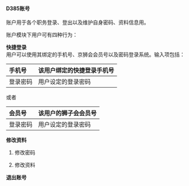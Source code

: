 #### D385账号

账户用于各个职务登录、登出以及维护自身密码、资料信息用。

账户模块下用户可有四种行为：

**快捷登录**  
用户可以使用其绑定的手机号、京狮会会员号以及密码登录系统。输入项包括：

| 手机号 | 该用户绑定的快捷登录手机号 |
| :--- | :--- |
| 登录密码 | 用户设定的登录密码 |

或者

| 会员号 | 该用户的狮子会会员号 |
| :--- | :--- |
| 登录密码 | 用户设定的登录密码 |



**修改资料**

1. 修改密码

1. 修改资料



**退出账号**

